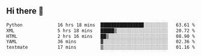## Hi there 👋

<!--
**alihaqberdi/alihaqberdi** is a ✨ _special_ ✨ repository because its `README.md` (this file) appears on your GitHub profile.

Here are some ideas to get you started:

- 🔭 I’m currently working on ...
- 🌱 I’m currently learning ...
- 👯 I’m looking to collaborate on ...
- 🤔 I’m looking for help with ...
- 💬 Ask me about ...
- 📫 How to reach me: ...
- 😄 Pronouns: ...
- ⚡ Fun fact: ...
-->

<!--START_SECTION:waka-->

```txt
Python             16 hrs 18 mins  ████████████████░░░░░░░░░   63.61 %
XML                5 hrs 18 mins   █████▒░░░░░░░░░░░░░░░░░░░   20.72 %
HTML               2 hrs 16 mins   ██▒░░░░░░░░░░░░░░░░░░░░░░   08.90 %
YAML               36 mins         ▓░░░░░░░░░░░░░░░░░░░░░░░░   02.36 %
textmate           17 mins         ▒░░░░░░░░░░░░░░░░░░░░░░░░   01.16 %
```

<!--END_SECTION:waka-->
